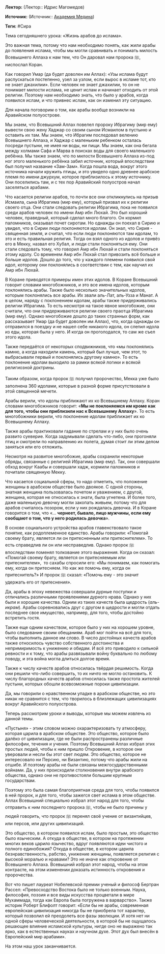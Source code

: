 **Лектор:** (Лектор:: Идрис Магомедов)

**Источник:** (Источник:: [Академия Медина](https://web.medinaschool.org/school/))

**Теги:** #Сира

Тема сегодняшнего урока: «Жизнь арабов до ислама».


Это важная тема, потому что нам необходимо понять, как жили арабы до появления ислама, чтобы мы могли сравнивать и понимать милость Всевышнего Аллаха к нам тем, что Он даровал нам пророка ﷺ, ниспослал Коран.


Как говорил Умар (да будет доволен им Аллах): «Узы ислама будут распускаться постепенно, узел за узлом, если вырос в исламе тот, кто не знает джахилии». Если человек не знает джахилии, то он не понимает милости ислама, не ценит ислам и начинает отходить от этой религии. Поэтому нам необходимо знать, что было у арабов, когда появился ислам, и что привнес ислам, как он изменил эту ситуацию.


Для начала поговорим о том, как арабы вообще возникли на Аравийском полуострове.


Мы знаем, что Всевышний Аллах повелел пророку Ибрагиму (мир ему) вывести свою жену Хаджар со своим сыном Исмаилом в пустыню и оставить их там. Мы знаем, что Ибрагим последовал велению Всевышнего Аллаха, и Хаджар с маленьким ребенком осталась посреди пустыни, не имея ни воды, ни пищи. Мы знаем, как она бегала между холмами Сафа и Марва в поисках воды для своего маленького ребёнка. Мы также знаем, что по милости Всевышнего Аллаха из-под ног этого маленького ребёнка забил источник, который впоследствии был получил название «Зам-Зам». Когда пошла вода, вокруг этого источника начали кружить птицы, и это увидело одно древнее арабское племя по имени джурхум, которое приблизилось к этому источнику. Они поселились там, и с тех пор Аравийский полуостров начал заселяться арабами.


Что касается религии арабов, то почти все они откликнулись на призыв Исмаила, сына Ибрагима (мир ему), который призвал их к религии своего отца. Они стали следовать религии Ибрагима, пока не появился среди арабов человек по имени Амр ибн Люхай. Это был хороший человек, праведный, который сделал много благого. Он кормил паломников, оказывал почет сиротам. Но однажды он поехал в Сирию и увидел, что в Сирии люди поклоняются идолам. Он знал, что Сирия - священная земля, и считал, что если люди поклоняются там идолам, то это и есть правильная религия. Тогда он взял одного из идолов и привёз его в Мекку, назвал его Хубал, и люди стали поклоняться ему. Они стали следовать тому, что говорил Амр ибн Люхай и стали поклоняться этому идолу. Со временем Амр ибн Люхай стал привозить всё больше и больше идолов. Дошло до того, что у каждого племени появился свой идол, которому они поклонялись в соответствии с тем, как научил их Амр ибн Люхай.


В Коране приводятся примеры имен этих идолов. В Коране Всевышний говорит словами многобожников, и это все имена идолов, которым поклонялись арабы. Также было несколько значительных идолов, которым поклонялись все арабы. Их звали аль-Лат, аль-Узза и Манат. А в целом, наряду с поклонением идолам, арабы также придерживались религии Ибрагима. То есть несмотря на такое явное многобожие, они считали, что они придерживаются религии своего праотца Ибрагима (мир ему). Однако многобожие дошло до таких странных форм, как рассказывает Умар (да будет доволен им Аллах), что, когда однажды он отправился в поездку и не нашел себе никакого идола, он слепил идола из еды, которая была у него. И когда он проголодался, то сам же съел этого идола.


Также передаётся от некоторых сподвижников, что «мы поклонялись камню, а когда находили камень, который был лучше, чем этот, то выбрасывали первый и поклонялись другому камню». То есть поклонение идолам выходило за рамки всякой логики и всякой религиозной доктрины.


Таким образом, когда пророк ﷺ получил пророчество, Мекка уже было заполнена 360 идолами, которые в разной форме присутствовали в этой священной мечети.


Арабы верили, что идолы приближают их ко Всевышнему Аллаху. Коран словами многобожников говорит: «**Мы не поклоняемся им кроме как для того, чтобы они приблизили нас к Всевышнему Аллаху**». То есть многобожники верили, что поклонение идолам приближает их ко Всевышнему Аллаху.


Также арабы практиковали гадание по стрелам и у них было очень развито суеверие. Когда задумывали сделать что-либо, они прогоняли птиц и смотрели по направлению их полета, думая стоит ли этим делом заняться или его отложить.


Несмотря на развитое многобожие, арабы сохранили некоторые обряды, связанные с религией Ибрагима (мир ему). Так, они совершали обход вокруг Каабы и совершали хадж, кормили паломников и почитали священную Мекку.


Что касается социальной сферы, то надо отметить, что положение женщины в арабском обществе было двоякое. С одной стороны, знатная женщина пользовалась почетом и уважением, с другой, женщина, которая не относилась к знати, была угнетена. И более того, даже маленькую девочку могли закопать живьем, потому что для арабов считалось позором, если у них рождалась девочка. И в Коране говорится о том, что «… **чернеет, бывало, лицо мужчины, если ему сообщают о том, что у него родилась девочка**».


В основе социального устройства арабов главенствовало такое понятие, как родоплеменное единство. Арабы говорили: «Помогай своему брату, является ли он притесненным или притеснителем». То есть справедлив ли он или несправедлив. Однако пророк ﷺ впоследствии поменял толкование этого выражения. Когда он сказал: «Помогай своему брату, является он притесняемым или притеснителем»,  то сахабы спросили его: «Мы понимаем, как помогать ему, когда он притесняем. Но как же помочь ему, когда он притеснитель?» И пророк ﷺ сказал: «Помочь ему - это значит удержать его от притеснения».


Да, арабы в эпоху невежества совершали дурные поступки и отличались различными проявлениями дурного нрава. Однако у них были и хорошие качества. Одним из таких качеств была щедрость (*аль-икрам*). Арабы соревновались друг с другом в щедрости и могли отдать последнее свое имущество, например, для того, чтобы достойно встретить гостя.


Также еще одним качеством, которое было у них на хорошем уровне, было следование своим обещаниям. Араб мог пойти на всё для того, чтобы выполнить данное им слово. В число достойных качеств арабов также относилось чувство собственного достоинства и непримиримость к унижению и обидам. И всё это приводило к сильной ревности и к тому, что арабы развязывали войну буквально по любому поводу, и эта война могла длиться долгое время.


Также к числу качеств арабов относилась твёрдая решимость. Когда они решили что-либо совершить, то их ничто не могло остановить. К числу благородных качеств арабов относилась также простота жителей пустыни, которых обошли всевозможные пороки цивилизации.


Да, мы говорили о нравственном упадке в арабском обществе, но это никак не сравнится с тем, что творилось в близлежащих цивилизациях вокруг Аравийского полуострова.


Теперь рассмотрим уроки и выводы, которые мы можем извлечь из данной темы.


«Пустыня» - этим словом можно охарактеризовать ту атмосферу, которая царила в арабском обществе. Это общество, которое было далёко от цивилизации, где не были распространены различные философии, течения и учения. Поэтому Всевышний Аллах избрал этих простых людей, чтобы к ним пришло Откровение, в которое они уверовали и несли бы этот свет людям. Это общество, которое не интересовало ни Персию, ни Византию, потому что арабы жили на отшибе. И поэтому арабы не были связаны межгосударственными войнами. Да, у них происходили столкновения внутри арабского общества, однако они не противостояли большим крупным государствам.


Поэтому это была самая благоприятная среда для того, чтобы появился в ней пророк, и для того, чтобы зажегся свет ислама в этом обществе. Аллах Всевышний специально избрал этот народ для того, чтобы отправить к ним последнего пророка ﷺ, чтобы не было причины у людей говорить, что пророк ﷺ перенял своё учение от византийцев, или персов, или других цивилизаций.


Это общество, в котором появился ислам, было простым, это общество было языческим. А откуда в обществе, в котором на протяжении многих веков царило язычество, вдруг появляются идеи чистого и полного единобожия? Откуда в обществе, в котором царила безнравственность, рабство, унижение женщины, появляется религия с высокой моралью и нравами? Это не иначе как откровение от Всевышнего Аллаха. Всевышний избрал этот народ, чтобы на этом контрасте, на этом изменении доказать истинность откровения и пророчества.


Вот что пишет лауреат Нобелевской премии ученый и философ Бертран Рассел: «Превосходство Востока было не только военным. Наука, философия, поэзия и все виды искусства процветали в мире Мухаммада, тогда как Европа была погружена в варварство». Также историк Роберт Блифолт говорит: «Если бы не арабы, современная европейская цивилизация никогда бы не приобрела тот характер, который позволил ей преодолеть все фазы эволюции. И хотя нет ни одной сферы человеческой деятельности, в которой бы не ощущалось решающее влияние исламской культуры, нигде оно не выражено так ярко, как в естественных науках и научном духе. Этот дух был внесён в Европейский мир арабами».


На этом наш урок заканчивается.

